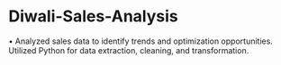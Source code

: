 # Diwali-Sales-Analysis
• Analyzed sales data to identify trends and optimization opportunities. Utilized Python for data extraction, cleaning, and transformation.

